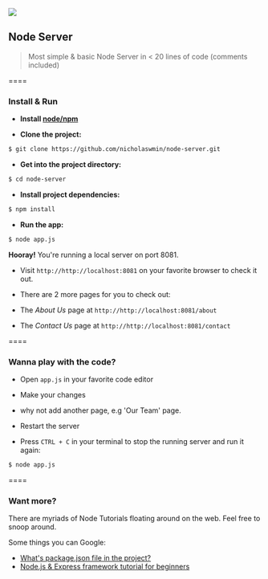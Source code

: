 ![][1]
## Node Server

> Most simple & basic Node Server in < 20 lines of code (comments included)

====

### Install & Run

- **Install [node/npm][2]**

- **Clone the project:**

```bash
$ git clone https://github.com/nicholaswmin/node-server.git
```

- **Get into the project directory:**

```bash
$ cd node-server
```

- **Install project dependencies:**

```bash
$ npm install

```

- **Run the app:**

```bash
$ node app.js

```

**Hooray!** You're running a local server on port 8081.

- Visit `http://http://localhost:8081` on your favorite browser to check it out.

- There are 2 more pages for you to check out:

 - The *About Us* page at `http://http://localhost:8081/about`

 - The *Contact Us* page at `http://http://localhost:8081/contact`

====

### Wanna play with the code?

- Open `app.js` in your favorite code editor

- Make your changes

 - why not add another page, e.g 'Our Team' page.

- Restart the server

 - Press `CTRL + C` in your terminal to stop the running server and run it again:

 ```bash
 $ node app.js

 ```

====

### Want more?

There are myriads of Node Tutorials floating around on the web.
Feel free to snoop around.

Some things you can Google:

- [What's package.json file in the project?][3]
- [Node.js & Express framework tutorial for beginners][4]


[1]:https://maxcdn.icons8.com/Color/PNG/96/Weather/cloud_lighting-96.png
[2]:https://docs.npmjs.com/getting-started/installing-node
[3]:https://github.com/vigetlabs/gulp-starter/wiki/What-is-package.json%3F
[4]:https://codeforgeek.com/2014/06/express-nodejs-tutorial/

